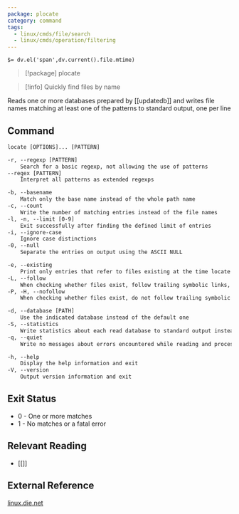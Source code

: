 ```yaml
---
package: plocate
category: command
tags:
  - linux/cmds/file/search
  - linux/cmds/operation/filtering
---
```


`$= dv.el('span',dv.current().file.mtime)`
> [!package] plocate

> [!info] Quickly find files by name

Reads one or more databases prepared by [[updatedb]] and writes file names matching at least one of the patterns to standard output, one per line

## Command
```txt
locate [OPTIONS]... [PATTERN]

-r, --regexp [PATTERN]
	Search for a basic regexp, not allowing the use of patterns
--regex [PATTERN]
	Interpret all patterns as extended regexps

-b, --basename
	Match only the base name instead of the whole path name
-c, --count
	Write the number of matching entries instead of the file names
-l, -n, --limit [0-9]
	Exit successfully after finding the defined limit of entries
-i, --ignore-case
	Ignore case distinctions
-0, --null
	Separate the entries on output using the ASCII NULL

-e, --existing
	Print only entries that refer to files existing at the time locate is run
-L, --follow
	When checking whether files exist, follow trailing symbolic links, therefore, ommiting broken ones
-P, -H, --nofollow
	When checking whether files exist, do not follow trailing symbolic links

-d, --database [PATH]
	Use the indicated database instead of the default one
-S, --statistics
	Write statistics about each read database to standard output instead of searching for files
-q, --quiet
	Write no messages about errors encountered while reading and processing databases

-h, --help
	Display the help information and exit 
-V, --version
	Output version information and exit
```

## Exit Status
- 0 - One or more matches
- 1 - No matches or a fatal error

## Relevant Reading
- [[]]

## External Reference
[linux.die.net](https://linux.die.net/man/1/locate)
